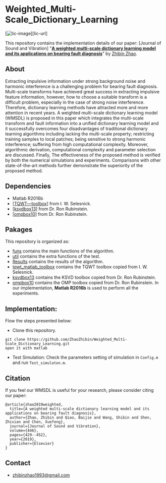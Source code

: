 # Weighted_Multi-Scale_Dictionary_Learning

[![lic-image]][lic-url]

This repository contains the implementation details of our paper: [Journal of Sound and Vibration]
"[**A weighted multi-scale dictionary learning model and its applications on bearing fault diagnosis**](https://www.sciencedirect.com/science/article/abs/pii/S0022460X19300586)" 
by [Zhibin Zhao](https://zhaozhibin.github.io/). 


## About
Extracting impulsive information under strong background noise and harmonic interference
is a challenging problem for bearing fault diagnosis. Multi-scale transforms have achieved
great success in extracting impulsive feature information, however, how to choose a suitable
transform is a difficult problem, especially in the case of strong noise interference. Therefore,
dictionary learning methods have attracted more and more attention in recent years.
A weighted multi-scale dictionary learning model (WMSDL) is proposed in this paper which
integrates the multi-scale transform and fault information into a unified dictionary learning
model and it successfully overcomes four disadvantages of traditional dictionary learning
algorithms including lacking the multi-scale property; restricting training samples to
local patches; being sensitive to strong harmonic interference; suffering from high computational
complexity. Moreover, algorithmic derivation, computational complexity and parameter
selection are discussed. Finally, The effectiveness of the proposed method is verified by
both the numerical simulations and experiments. Comparisons with other state-of-the-art
methods further demonstrate the superiority of the proposed method.


## Dependencies
- Matlab R2016b
- [[TQWT—toolbox]](http://eeweb.poly.edu/iselesni/TQWT/index.html) from I. W. Selesnick. 
- [[ksvdbox13]](http://www.cs.technion.ac.il/~ronrubin/software.html) from Dr. Ron Rubinstein. 
- [[ompbox10]](http://www.cs.technion.ac.il/~ronrubin/software.html) from Dr. Ron Rubinstein. 

## Pakages

This repository is organized as:
- [funs](https://github.com/ZhaoZhibin/Weighted_Multi-Scale_Dictionary_Learning/tree/master/funs) contains the main functions of the algorithm.
- [util](https://github.com/ZhaoZhibin/Weighted_Multi-Scale_Dictionary_Learning/tree/master/util) contains the extra functions of the test.
- [Results](https://github.com/ZhaoZhibin/Weighted_Multi-Scale_Dictionary_Learning/tree/master/Results) contains the results of the algorithm.
- [tqwt_matlab_toolbox](https://github.com/ZhaoZhibin/Weighted_Multi-Scale_Dictionary_Learning/tree/master/tqwt_matlab_toolbox) contains the TQWT toolbox copied from I. W. Selesnick.
- [ksvdbox13](https://github.com/ZhaoZhibin/Weighted_Multi-Scale_Dictionary_Learning/tree/master/ksvdbox13) contains the KSVD toolbox copied from Dr. Ron Rubinstein.
- [ompbox10](https://github.com/ZhaoZhibin/Weighted_Multi-Scale_Dictionary_Learning/tree/master/ompbox10) contains the OMP toolbox copied from Dr. Ron Rubinstein.
In our implementation, **Matlab R2016b** is used to perform all the experiments.

## Implementation:
Flow the steps presented below:
-  Clone this repository.
```
git clone https://github.com/ZhaoZhibin/Weighted_Multi-Scale_Dictionary_Learning.git
open it with matlab
```
-  Test Simulation: Check the parameters setting of simulation in `Config.m` and run `Test_simulaton.m`. 


## Citation
If you feel our WMSDL is useful for your research, please consider citing our paper: 

```
@article{zhao2019weighted,
  title={A weighted multi-scale dictionary learning model and its applications on bearing fault diagnosis},
  author={Zhao, Zhibin and Qiao, Baijie and Wang, Shibin and Shen, Zhixian and Chen, Xuefeng},
  journal={Journal of Sound and Vibration},
  volume={446},
  pages={429--452},
  year={2019},
  publisher={Elsevier}
}
```
## Contact
- zhibinzhao1993@gmail.com

[lic-image]: https://img.shields.io/aur/license/pac.svg
